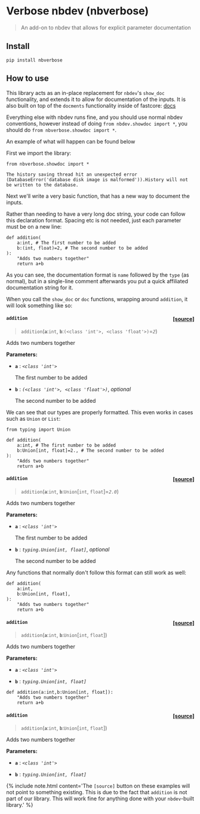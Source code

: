 # Verbose nbdev (nbverbose)
> An add-on to nbdev that allows for explicit parameter documentation


## Install

`pip install nbverbose`

## How to use

This library acts as an in-place replacement for `nbdev`'s `show_doc` functionality, and extends it to allow for documentation of the inputs. It is also built on top of the `docments` functionality inside of fastcore: [docs](https://fastcore.fast.ai/docments)

Everything else with nbdev runs fine, and you should use normal nbdev conventions, however instead of doing `from nbdev.showdoc import *`, you should do `from nbverbose.showdoc import *`.

An example of what will happen can be found below

First we import the library:

```
from nbverbose.showdoc import *
```

    The history saving thread hit an unexpected error (DatabaseError('database disk image is malformed')).History will not be written to the database.


Next we'll write a very basic function, that has a new way to document the inputs.

Rather than needing to have a very long doc string, your code can follow this declaration format. Spacing etc is not needed, just each parameter must be on a new line:

```
def addition(
    a:int, # The first number to be added
    b:(int, float)=2, # The second number to be added
):
    "Adds two numbers together"
    return a+b
```

As you can see, the documentation format is `name` followed by  the `type` (as normal), but in a single-line comment afterwards you put a quick affiliated documentation string for it. 

When you call the `show_doc` or `doc` functions, wrapping around `addition`, it will look something like so:


<h4 id="addition" class="doc_header"><code>addition</code><a href="__main__.py#L1" class="source_link" style="float:right">[source]</a></h4>

> <code>addition</code>(**`a`**:`int`, **`b`**:`(<class 'int'>, <class 'float'>)`=*`2`*)

Adds two numbers together

**Parameters:**


 - **`a`** : *`<class 'int'>`*	<p>The first number to be added</p>


 - **`b`** : *`(<class 'int'>, <class 'float'>)`*, *optional*	<p>The second number to be added</p>




We can see that our types are properly formatted. This even works in cases such as `Union` or `List`:

```
from typing import Union

def addition(
    a:int, # The first number to be added
    b:Union[int, float]=2., # The second number to be added
):
    "Adds two numbers together"
    return a+b
```


<h4 id="addition" class="doc_header"><code>addition</code><a href="__main__.py#L3" class="source_link" style="float:right">[source]</a></h4>

> <code>addition</code>(**`a`**:`int`, **`b`**:`Union`\[`int`, `float`\]=*`2.0`*)

Adds two numbers together

**Parameters:**


 - **`a`** : *`<class 'int'>`*	<p>The first number to be added</p>


 - **`b`** : *`typing.Union[int, float]`*, *optional*	<p>The second number to be added</p>




Any functions that normally don't follow this format can still work as well:

```
def addition(
    a:int,
    b:Union[int, float],
):
    "Adds two numbers together"
    return a+b
```


<h4 id="addition" class="doc_header"><code>addition</code><a href="__main__.py#L1" class="source_link" style="float:right">[source]</a></h4>

> <code>addition</code>(**`a`**:`int`, **`b`**:`Union`\[`int`, `float`\])

Adds two numbers together

**Parameters:**


 - **`a`** : *`<class 'int'>`*

 - **`b`** : *`typing.Union[int, float]`*



```
def addition(a:int,b:Union[int, float]):
    "Adds two numbers together"
    return a+b
```


<h4 id="addition" class="doc_header"><code>addition</code><a href="__main__.py#L1" class="source_link" style="float:right">[source]</a></h4>

> <code>addition</code>(**`a`**:`int`, **`b`**:`Union`\[`int`, `float`\])

Adds two numbers together

**Parameters:**


 - **`a`** : *`<class 'int'>`*

 - **`b`** : *`typing.Union[int, float]`*



{% include note.html content='The `[source]` button on these examples will not point to something existing. This is due to the fact that `addition` is not part of our library. This will work fine for anything done with your `nbdev`-built library.' %}
